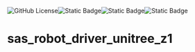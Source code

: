 ![GitHub License](https://img.shields.io/github/license/Adorno-Lab/sas_robot_driver_unitree_z1)![Static Badge](https://img.shields.io/badge/ROS2-Jazzy-blue)![Static Badge](https://img.shields.io/badge/powered_by-DQ_Robotics-orange)![Static Badge](https://img.shields.io/badge/SmartArmStack-green)




# sas_robot_driver_unitree_z1
